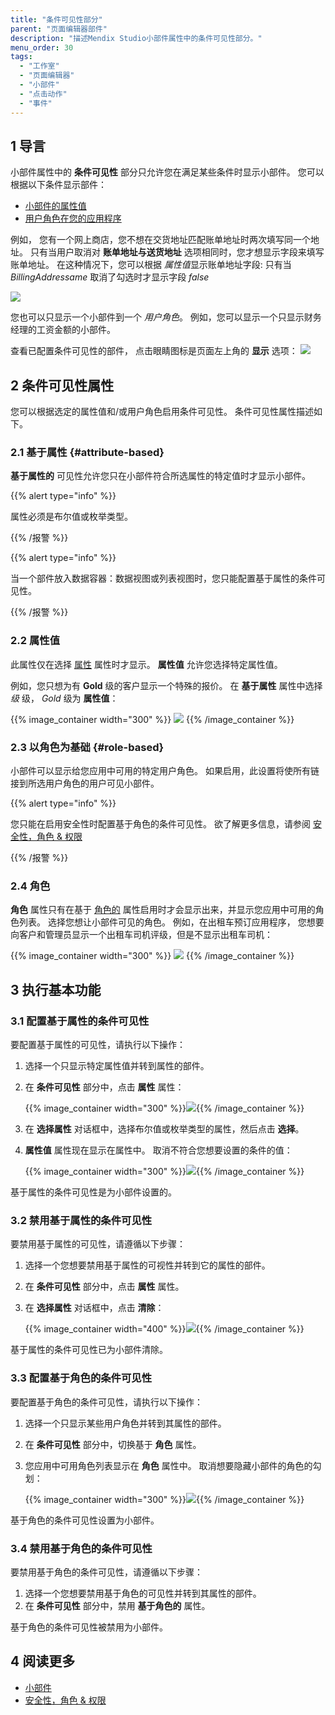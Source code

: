 ```yaml
---
title: "条件可见性部分"
parent: "页面编辑器部件"
description: "描述Mendix Studio小部件属性中的条件可见性部分。"
menu_order: 30
tags:
  - "工作室"
  - "页面编辑器"
  - "小部件"
  - "点击动作"
  - "事件"
---
```


## 1 导言

小部件属性中的 **条件可见性** 部分只允许您在满足某些条件时显示小部件。 您可以根据以下条件显示部件：

* [小部件的属性值](#attribute-based)
* [用户角色在您的应用程序](#role-based)

例如， 您有一个网上商店，您不想在交货地址匹配账单地址时两次填写同一个地址。 只有当用户取消对 **账单地址与送货地址** 选项相同时，您才想显示字段来填写账单地址。 在这种情况下，您可以根据 *属性值*显示账单地址字段: 只有当 *BillingAddressame* 取消了勾选时才显示字段 *false*

![](attachments/page-editor-widgets-visibility-section/attribute-based-example.png)

您也可以只显示一个小部件到一个 *用户角色*。 例如，您可以显示一个只显示财务经理的工资金额的小部件。

查看已配置条件可见性的部件， 点击眼睛图标是页面左上角的 **显示** 选项： ![](attachments/page-editor-widgets-visibility-section/highlight-conditional-items.png)

## 2 条件可见性属性

您可以根据选定的属性值和/或用户角色启用条件可见性。 条件可见性属性描述如下。

### 2.1 基于属性 {#attribute-based}

**基于属性的** 可见性允许您只在小部件符合所选属性的特定值时才显示小部件。

{{% alert type="info" %}}

属性必须是布尔值或枚举类型。

{{% /报警 %}}

{{% alert type="info" %}}

当一个部件放入数据容器：数据视图或列表视图时，您只能配置基于属性的条件可见性。

{{% /报警 %}}

### 2.2 属性值

此属性仅在选择 [属性](#attribute-based) 属性时才显示。 **属性值** 允许您选择特定属性值。

例如，您只想为有 **Gold** 级的客户显示一个特殊的报价。 在 **基于属性** 属性中选择 *级* 级， *Gold* 级为 **属性值**：

{{% image_container width="300" %}}
![](attachments/page-editor-widgets-visibility-section/attribute-based-visibility.png)
{{% /image_container %}}

### 2.3 以角色为基础 {#role-based}

小部件可以显示给您应用中可用的特定用户角色。 如果启用，此设置将使所有链接到所选用户角色的用户可见小部件。

{{% alert type="info" %}}

您只能在启用安全性时配置基于角色的条件可见性。 欲了解更多信息，请参阅 [安全性，角色 & 权限](settings-security)

{{% /报警 %}}

### 2.4 角色

**角色** 属性只有在基于 [角色的](#role-based) 属性启用时才会显示出来，并显示您应用中可用的角色列表。 选择您想让小部件可见的角色。 例如，在出租车预订应用程序， 您想要向客户和管理员显示一个出租车司机评级，但是不显示出租车司机：

{{% image_container width="300" %}}
![](attachments/page-editor-widgets-visibility-section/role-based-visbility.png)
{{% /image_container %}}

## 3 执行基本功能

### 3.1 配置基于属性的条件可见性

要配置基于属性的可见性，请执行以下操作：

1. 选择一个只显示特定属性值并转到属性的部件。

2. 在 **条件可见性** 部分中，点击 **属性** 属性：

    {{% image_container width="300" %}}![](attachments/page-editor-widgets-visibility-section/attribute-based-property.png){{% /image_container %}}

3. 在 **选择属性** 对话框中，选择布尔值或枚举类型的属性，然后点击 **选择**。

4. **属性值** 属性现在显示在属性中。 取消不符合您想要设置的条件的值：

    {{% image_container width="300" %}}![](attachments/page-editor-widgets-visibility-section/attribute-values.png){{% /image_container %}}

基于属性的条件可见性是为小部件设置的。

### 3.2 禁用基于属性的条件可见性

要禁用基于属性的可见性，请遵循以下步骤：

1. 选择一个您想要禁用基于属性的可视性并转到它的属性的部件。

2. 在 **条件可见性** 部分中，点击 **属性** 属性。

3. 在 **选择属性** 对话框中，点击 **清除**：

    {{% image_container width="400" %}}![](attachments/page-editor-widgets-visibility-section/clear-attribute-based-visibility.png){{% /image_container %}}

基于属性的条件可见性已为小部件清除。

### 3.3 配置基于角色的条件可见性

要配置基于角色的条件可见性，请执行以下操作：

1. 选择一个只显示某些用户角色并转到其属性的部件。

2. 在 **条件可见性** 部分中，切换基于 **角色** 属性。

3. 您应用中可用角色列表显示在 **角色** 属性中。 取消想要隐藏小部件的角色的勾划：

    {{% image_container width="300" %}}![](attachments/page-editor-widgets-visibility-section/role-based-example.png){{% /image_container %}}


基于角色的条件可见性设置为小部件。

### 3.4 禁用基于角色的条件可见性

要禁用基于角色的条件可见性，请遵循以下步骤：

1. 选择一个您想要禁用基于角色的可见性并转到其属性的部件。
2. 在 **条件可见性** 部分中，禁用 **基于角色的** 属性。

基于角色的条件可见性被禁用为小部件。

## 4 阅读更多

* [小部件](页面编辑器部件)
* [安全性，角色 & 权限](settings-security)
